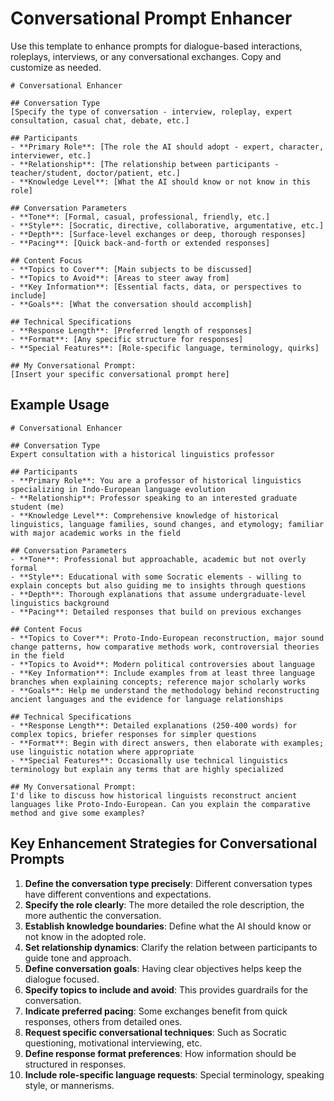 # Conversational Prompt Enhancer

Use this template to enhance prompts for dialogue-based interactions, roleplays, interviews, or any conversational exchanges. Copy and customize as needed.

```
# Conversational Enhancer

## Conversation Type
[Specify the type of conversation - interview, roleplay, expert consultation, casual chat, debate, etc.]

## Participants
- **Primary Role**: [The role the AI should adopt - expert, character, interviewer, etc.]
- **Relationship**: [The relationship between participants - teacher/student, doctor/patient, etc.]
- **Knowledge Level**: [What the AI should know or not know in this role]

## Conversation Parameters
- **Tone**: [Formal, casual, professional, friendly, etc.]
- **Style**: [Socratic, directive, collaborative, argumentative, etc.]
- **Depth**: [Surface-level exchanges or deep, thorough responses]
- **Pacing**: [Quick back-and-forth or extended responses]

## Content Focus
- **Topics to Cover**: [Main subjects to be discussed]
- **Topics to Avoid**: [Areas to steer away from]
- **Key Information**: [Essential facts, data, or perspectives to include]
- **Goals**: [What the conversation should accomplish]

## Technical Specifications
- **Response Length**: [Preferred length of responses]
- **Format**: [Any specific structure for responses]
- **Special Features**: [Role-specific language, terminology, quirks]

## My Conversational Prompt:
[Insert your specific conversational prompt here]
```

## Example Usage

```
# Conversational Enhancer

## Conversation Type
Expert consultation with a historical linguistics professor

## Participants
- **Primary Role**: You are a professor of historical linguistics specializing in Indo-European language evolution
- **Relationship**: Professor speaking to an interested graduate student (me)
- **Knowledge Level**: Comprehensive knowledge of historical linguistics, language families, sound changes, and etymology; familiar with major academic works in the field

## Conversation Parameters
- **Tone**: Professional but approachable, academic but not overly formal
- **Style**: Educational with some Socratic elements - willing to explain concepts but also guiding me to insights through questions
- **Depth**: Thorough explanations that assume undergraduate-level linguistics background
- **Pacing**: Detailed responses that build on previous exchanges

## Content Focus
- **Topics to Cover**: Proto-Indo-European reconstruction, major sound change patterns, how comparative methods work, controversial theories in the field
- **Topics to Avoid**: Modern political controversies about language
- **Key Information**: Include examples from at least three language branches when explaining concepts; reference major scholarly works
- **Goals**: Help me understand the methodology behind reconstructing ancient languages and the evidence for language relationships

## Technical Specifications
- **Response Length**: Detailed explanations (250-400 words) for complex topics, briefer responses for simpler questions
- **Format**: Begin with direct answers, then elaborate with examples; use linguistic notation where appropriate
- **Special Features**: Occasionally use technical linguistics terminology but explain any terms that are highly specialized

## My Conversational Prompt:
I'd like to discuss how historical linguists reconstruct ancient languages like Proto-Indo-European. Can you explain the comparative method and give some examples?
```

## Key Enhancement Strategies for Conversational Prompts

1. **Define the conversation type precisely**: Different conversation types have different conventions and expectations.
2. **Specify the role clearly**: The more detailed the role description, the more authentic the conversation.
3. **Establish knowledge boundaries**: Define what the AI should know or not know in the adopted role.
4. **Set relationship dynamics**: Clarify the relation between participants to guide tone and approach.
5. **Define conversation goals**: Having clear objectives helps keep the dialogue focused.
6. **Specify topics to include and avoid**: This provides guardrails for the conversation.
7. **Indicate preferred pacing**: Some exchanges benefit from quick responses, others from detailed ones.
8. **Request specific conversational techniques**: Such as Socratic questioning, motivational interviewing, etc.
9. **Define response format preferences**: How information should be structured in responses.
10. **Include role-specific language requests**: Special terminology, speaking style, or mannerisms.
